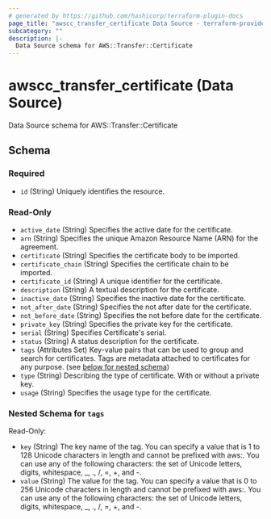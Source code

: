 ```yaml
---
# generated by https://github.com/hashicorp/terraform-plugin-docs
page_title: "awscc_transfer_certificate Data Source - terraform-provider-awscc"
subcategory: ""
description: |-
  Data Source schema for AWS::Transfer::Certificate
---
```


# awscc_transfer_certificate (Data Source)

Data Source schema for AWS::Transfer::Certificate



<!-- schema generated by tfplugindocs -->
## Schema

### Required

- `id` (String) Uniquely identifies the resource.

### Read-Only

- `active_date` (String) Specifies the active date for the certificate.
- `arn` (String) Specifies the unique Amazon Resource Name (ARN) for the agreement.
- `certificate` (String) Specifies the certificate body to be imported.
- `certificate_chain` (String) Specifies the certificate chain to be imported.
- `certificate_id` (String) A unique identifier for the certificate.
- `description` (String) A textual description for the certificate.
- `inactive_date` (String) Specifies the inactive date for the certificate.
- `not_after_date` (String) Specifies the not after date for the certificate.
- `not_before_date` (String) Specifies the not before date for the certificate.
- `private_key` (String) Specifies the private key for the certificate.
- `serial` (String) Specifies Certificate's serial.
- `status` (String) A status description for the certificate.
- `tags` (Attributes Set) Key-value pairs that can be used to group and search for certificates. Tags are metadata attached to certificates for any purpose. (see [below for nested schema](#nestedatt--tags))
- `type` (String) Describing the type of certificate. With or without a private key.
- `usage` (String) Specifies the usage type for the certificate.

<a id="nestedatt--tags"></a>
### Nested Schema for `tags`

Read-Only:

- `key` (String) The key name of the tag. You can specify a value that is 1 to 128 Unicode characters in length and cannot be prefixed with aws:. You can use any of the following characters: the set of Unicode letters, digits, whitespace, _, ., /, =, +, and -.
- `value` (String) The value for the tag. You can specify a value that is 0 to 256 Unicode characters in length and cannot be prefixed with aws:. You can use any of the following characters: the set of Unicode letters, digits, whitespace, _, ., /, =, +, and -.
